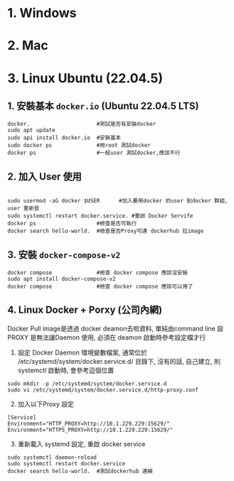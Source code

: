 # 1. Windows



# 2. Mac



# 3. Linux Ubuntu (22.04.5) 

## 1. 安裝基本 `docker.io` (Ubuntu 22.04.5 LTS)
```
docker.                     #測試是否有安裝docker
sudo apt update
sudo api install docker.io  #安裝基本
sudo docker ps              #用root 測試docker
docker ps                   #一般user 測試docker,應該不行
```

## 2. 加入 User 使用
```

sudo usermod -aG docker $USER      #加入要用docker 的user 到docker 群組, user 重新登
sudo systemctl restart docker.service. #重啟 Docker Servife
docker ps                   #檢查是否可執行 
docker search hello-world.  #檢查是否Proxy可連 dockerhub 拉image

```

## 3. 安裝 `docker-compose-v2`
```
docker compose              #檢查 docker compose 應該沒安裝
sudo apt install docker-compose-v2
docker compose              #檢查 docker compose 應該可以用了
```



## 4. Linux Docker + Porxy (公司內網) 
Docker Pull image是透過 docker deamon去啦資料, 單純由command line 設PROXY 是無法讓Daemon 使用, 必須在 deamon 啟動時參考設定檔才行
1. 設定 Docker Daemon 環境變數檔案, 通常位於 /etc/systemd/system/docker.service.d/ 目錄下, 沒有的話, 自己建立, 則systemctl 啟動時, 會參考這個位置
```
sudo mkdir -p /etc/systemd/system/docker.service.d
sudo vi /etc/systemd/system/docker.service.d/http-proxy.conf
```
2. 加入以下Proxy 設定
```
[Service]
Environment="HTTP_PROXY=http://10.1.229.229:15629/"
Environment="HTTPS_PROXY=http://10.1.229.229:15629/"
```
3. 重新載入 systemd 設定, 重啟 docker service
```
sudo systemctl daemon-reload
sudo systemctl restart docker.service
docker search hello-world.  #測試dockerhub 連線
```